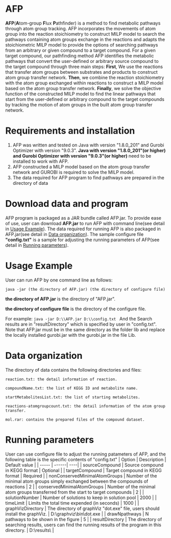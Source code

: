 # AFP
**AFP**(**A**tom-group **F**lux **P**athfinder) is a method to find metabolic pathways through atom group tracking. AFP incorporates the movements of atom group into the reaction stoichiometry to construct MILP model to search the pathways containing atom groups exchange in the reactions and adapts the stoichiometric MILP model to provide the options of searching pathways from an arbitrary or given compound to a target compound. For a given target compound, our pathfinding method AFP identifies the metabolic pathways that convert the user-defined or arbitrary source compound to the target compound through three main steps: **First**, We use the reactions that transfer atom groups between substrates and products to construct atom group transfer network. **Then**, we combine the reaction stoichiometry with the atom group exchanged within reactions to construct a MILP model based on the atom group transfer network. **Finally**, we solve the objective function of the constructed MILP model to find the linear pathways that start from the user-defined or arbitrary compound to the target compounds by tracking the motion of atom groups in the built atom group transfer network. 

# Requirements and installation
1. AFP was written and tested on Java with version "1.8.0_201" and Gurobi Optimizer with version "9.0.3". **Java with version "1.8.0_201"(or higher) and Gurobi Optimizer with version "9.0.3"(or higher)** need to be installed to work with AFP.
2. AFP constructed a MILP model based on the atom group transfer network and GUROBI is required to solve the MILP model. 
3. The data required for AFP program to find pathways are prepared in the directory of data

# Download data and program
AFP program is packaged as a JAR bundle called AFP.jar. To provide ease of use, user can download **AFP.jar** to run AFP with command line(see detail in <a  href="#1">Usage Example</a>). 
The data required for running AFP is also packaged in AFP.jar(see detail in <a  href="#2">Data organization</a>). The sample configure file **"config.txt"** is a sample for adjusting the running parameters of AFP(see detail in <a  href="#3">Running parameters</a>).

# Usage Example
<a name="1">User can run AFP by one command line as follows:</a>

```java -jar (the directory of AFP.jar) (the directory of configure file) ```

**the directory of AFP.jar** is the directory of "AFP.jar".

**the directory of configure file** is the directory of the configure file.

For example: ```java -jar D:\\AFP.jar D:\\config.txt ```
And the Search results are in "resultDirectory" which is specified by user in "config.txt". Note that AFP.jar must be in the same directory as the folder lib and replace the locally installed gurobi.jar with the gurobi.jar in the file Lib.

# Data organization

<a name="2">The directory of data contains the following directories and files:</a>

```
reaction.txt: the detail information of reaction.

compoundName.txt: the list of KEGG ID and metabolite name.

startMetabolitesList.txt: the list of starting metabolites.

reactions-atomgroupcount.txt: the detail information of the atom group transfer.

mol.rar: contains the prepared files of the compound dataset.
```

# Running parameters
<a name="3">User can use configure file to adjust the running patameters of AFP, and the following table is the specific contents of "config.txt"</a>
| Option | Description | Default value |
| -----  | ------| ----|
| sourceCompound | Source compound in KEGG format | Optional |
| targetCompound | Target compound in KEGG format | Required |
| nonConservedMinimalAtomGroups | Number of the minimal atom groups simply exchanged between the compounds of reactions | 2 |
| conservedMinimalAtomGroups | Number of the minimal atom groups transferred from the start to target compounds | 2 |
| solutionNumber | Number of solutions to keep in solution pool | 2000 | 
| timeLimit | Limits the total time expended (in seconds) | 1000 |
| graphVizDirectory | The directory of graphViz "dot.exe" file, users should install the graphViz. | D:\graphviz\bin\dot.exe |
| drawNpathways | N pathways to be shown in the figure | 5 |
| resultDirectory | The directory of searching results, users can find the running results of the program in this directory. | D:\results\ |





